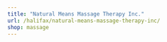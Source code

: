 ```yaml
---
title: "Natural Means Massage Therapy Inc."
url: /halifax/natural-means-massage-therapy-inc/
shop: massage
---
```


